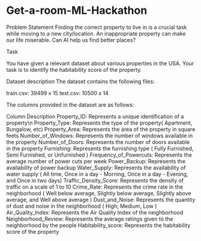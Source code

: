 # Get-a-room-ML-Hackathon

Problem Statement
Finding the correct property to live in is a crucial task while moving to a new city/location. An inappropriate property can make our life miserable. Can AI help us find better places?

Task

You have given a relevant dataset about various properties in the USA. Your task is to identify the habitability score of the property.   

Dataset description
The dataset contains the following files: 

train.csv: 39499 x 15
test.csv: 10500 x 14

The columns provided in the dataset are as follows:

Column	Description
Property_ID: Represents a unique identification of a property\n
Property_Type: Represents the type of the property( Apartment, Bungalow, etc) 
Property_Area: Represents the area of the property in square feets
Number_of_Windows:	Represents the number of windows available in the property
Number_of_Doors:	Represents the number of doors available in the property
Furnishing:	Represents the furnishing type ( Fully Furnished, Semi Furnished, or Unfurnished )
Frequency_of_Powercuts:	Represents the average number of power cuts per week
Power_Backup:	Represents the availability of power backup
Water_Supply:	Represents the availability of water supply ( All time, Once in a day - Morning, Once in a day - Evening, and Once in two days) 
Traffic_Density_Score:	Represents the density of traffic on a scale of  1 to  10
Crime_Rate:	Represents the crime rate in the neighborhood ( Well below average, Slightly below average, Slightly above average, and  Well above average )
Dust_and_Noise:	Represents the quantity of dust and noise in the neighborhood ( High, Medium, Low )
Air_Quality_Index:	Represents the Air Quality Index of the neighborhood
Neighborhood_Review:	Represents the average ratings given to the neighborhood by the people 
Habitability_score:	Represents the habitability score of the property

